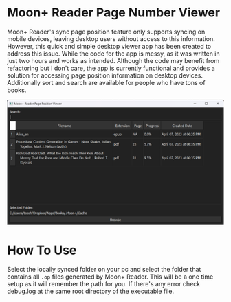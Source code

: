 
# Moon+ Reader Page Number Viewer
Moon+ Reader's sync page position feature only supports syncing on mobile devices, leaving desktop users without access to this information. However, this quick and simple desktop viewer app has been created to address this issue. While the code for the app is messy, as it was written in just two hours and works as intended. Although the code may benefit from refactoring but I don't care, the app is currently functional and provides a solution for accessing page position information on desktop devices. Additionally sort and search are available for people who have tons of books.

![img](screenshot/img.png)

# How To Use
Select the locally synced folder on your pc and select the folder that contains all `.op` files generated by Moon+ Reader. This will be a one time setup as it will remember the path for you. If there's any error check debug.log at the same root directory of the executable file. 